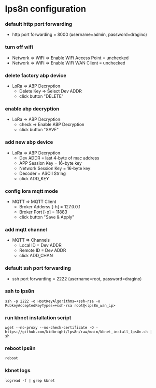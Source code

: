 # lps8n configuration

### default http port forwarding
- http port forwarding = 8000 (username=admin, password=dragino)

### turn off wifi
- Network => WiFi => Enable WiFi Access Point = unchecked
- Network => WiFi => Enable WiFi WAN Client = unchecked

### delete factory abp device
- LoRa => ABP Decryption
	- Delete Key => Select Dev ADDR
    - click button "DELETE"

### enable abp decryption
- LoRa => ABP Decryption
	- check => Enable ABP Decryption
    - click button "SAVE"

### add new abp device
- LoRa => ABP Decryption
	- Dev ADDR = last 4-byte of mac address
	- APP Session Key = 16-byte key
	- Network Session Key = 16-byte key
	- Decoder = ASCII String
	- click ADD_KEY

### config lora mqtt mode
- MQTT => MQTT Client
	- Broker Adderss [-h] = 127.0.0.1
	- Broker Port [-p] = 11883
	- click button "Save & Apply"

### add mqtt channel
- MQTT => Channels
	- Local ID = Dev ADDR
	- Remote ID = Dev ADDR
	- click ADD_CHAN

### default ssh port forwarding
- ssh port forwarding = 2222 (username=root, password=dragino)

### ssh to lps8n
```
ssh -p 2222 -o HostKeyAlgorithms=+ssh-rsa -o PubkeyAcceptedKeyTypes=+ssh-rsa root@<lps8n_wan_ip>
```

### run kbnet installation script
```
wget --no-proxy --no-check-certificate -O - https://github.com/kidbright/lps8n/raw/main/kbnet_install_lps8n.sh | sh
```

### reboot lps8n
```
reboot
```

### kbnet logs
```
logread -f | grep kbnet
```
